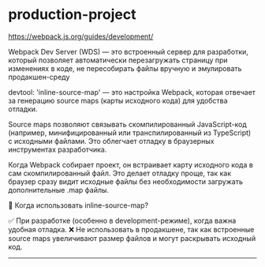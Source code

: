 # production-project

https://webpack.js.org/guides/development/

Webpack Dev Server (WDS) — это встроенный сервер для разработки, который позволяет автоматически перезагружать страницу при изменениях в коде, не пересобирать файлы вручную и эмулировать продакшен-среду

devtool: 'inline-source-map' — это настройка Webpack, которая отвечает за генерацию source maps (карты исходного кода) для удобства отладки.

Source maps позволяют связывать скомпилированный JavaScript-код (например, минифицированный или транспилированный из TypeScript) с исходными файлами. Это облегчает отладку в браузерных инструментах разработчика.

Когда Webpack собирает проект, он встраивает карту исходного кода в сам скомпилированный файл. Это делает отладку проще, так как браузер сразу видит исходные файлы без необходимости загружать дополнительные .map файлы.

🎯 Когда использовать inline-source-map?

✅ При разработке (особенно в development-режиме), когда важна удобная отладка.
❌ Не использовать в продакшене, так как встроенные source maps увеличивают размер файлов и могут раскрывать исходный код.

---

